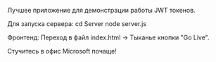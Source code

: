 Лучшее приложение для демонстрации работы JWT токенов.

Для запуска сервера:
cd Server
node server.js

Фронтенд:
Переход в файл index.html -> Тыканье кнопки "Go Live".

Стучитесь в офис Microsoft почаще!
